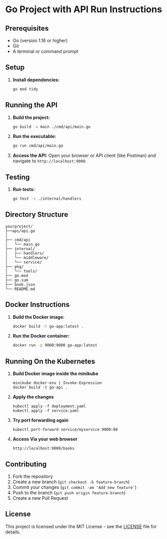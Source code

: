 # Go Project with API Run Instructions

## Prerequisites

- Go (version 1.16 or higher)
- Git
- A terminal or command prompt

## Setup

1. **Install dependencies:**
    ```sh
    go mod tidy
    ```

## Running the API

1. **Build the project:**
    ```sh
    go build -o main ./cmd/api/main.go
    ```

2. **Run the executable:**
    ```sh
   go run cmd/api/main.go
    ```

3. **Access the API:**
    Open your browser or API client (like Postman) and navigate to `http://localhost:9000`.

## Testing

1. **Run tests:**
    ```sh
    go test -v ./internal/handlers 
    ```

## Directory Structure

```
yourproject/
├──api/api.go
│  
├── cmd/api
│   └── main.go
├── internal/
│   ├── handlers/
│   └── middleware/
│   └── service/
├── pkg/
│   └── tools/
├── go.mod
├── go.sum
├── book.json
└── README.md
```

## Docker Instructions

1. **Build the Docker image:**
    ```sh
    docker build -t go-app:latest .
    ```

2. **Run the Docker container:**
    ```sh
    docker run -p 9000:9000 go-app:latest
    ```

## Running On the Kubernetes 

1. **Build Docker image inside the minikube**
    ```
    minikube docker-env | Invoke-Expression
    docker build -t go-api .
    ```
2. **Apply the changes**

    ```
    kubectl apply -f deployment.yaml
    kubectl apply -f service.yaml
    ```
3. **Try port forwarding again**
    ```
    kubectl port-forward service/myservice 9000:80
    ```
4. **Access Via your web browser**
    ```
    http://localhost:9000/books
    ```

## Contributing

1. Fork the repository
2. Create a new branch (`git checkout -b feature-branch`)
3. Commit your changes (`git commit -am 'Add new feature'`)
4. Push to the branch (`git push origin feature-branch`)
5. Create a new Pull Request

## License

This project is licensed under the MIT License - see the [LICENSE](LICENSE) file for details.